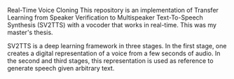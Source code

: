 Real-Time Voice Cloning
This repository is an implementation of Transfer Learning from Speaker Verification to Multispeaker Text-To-Speech Synthesis (SV2TTS) with a vocoder that works in real-time. This was my master's thesis.

SV2TTS is a deep learning framework in three stages. In the first stage, one creates a digital representation of a voice from a few seconds of audio. In the second and third stages, this representation is used as reference to generate speech given arbitrary text.
